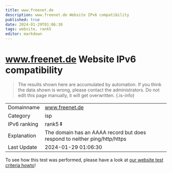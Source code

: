 ```yaml
---
title: www.freenet.de
description: www.freenet.de Website IPv6 compatibility
published: true
date: 2024-01-29T01:06:30
tags: website, rank5
editor: markdown
---
```


# www.freenet.de Website IPv6 compatibility

> The results shown here are accumulated by automation. If you think the data shown is wrong, please contact the administrators. 
> Do not edit this page manually, it will get overwritten.
{.is-info}


|   |   |
| - | - |
| Domainname | www.freenet.de
| Category | isp |
| IPv6 ranking | rank5 :arrow_double_down: |
| Explanation | The domain has an AAAA record but does respond to neither ping/http/https |
| Last Update | 2024-01-29 01:06:30 |

To see how this test was performed, please have a look at [our website test criteria howto](/howto/testcriteria/website)!


